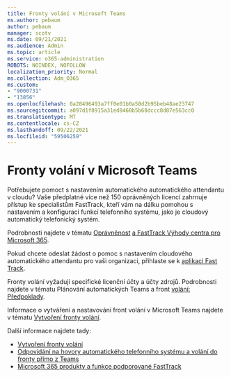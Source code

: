```yaml
---
title: Fronty volání v Microsoft Teams
ms.author: pebaum
author: pebaum
manager: scotv
ms.date: 09/21/2021
ms.audience: Admin
ms.topic: article
ms.service: o365-administration
ROBOTS: NOINDEX, NOFOLLOW
localization_priority: Normal
ms.collection: Adm_O365
ms.custom:
- "9000731"
- "13856"
ms.openlocfilehash: 0a28496493a7ff0e01b0a50d2b95beb48ae23747
ms.sourcegitcommit: a097d1f8915a31ed8460b5b68dccc8d87e563cc0
ms.translationtype: MT
ms.contentlocale: cs-CZ
ms.lasthandoff: 09/22/2021
ms.locfileid: "59506259"
---
```

# <a name="call-queues-in-microsoft-teams"></a>Fronty volání v Microsoft Teams

Potřebujete pomoct s nastavením automatického automatického attendantu v cloudu? Vaše předplatné více než 150 oprávněných licencí zahrnuje přístup ke specialistům FastTrack, kteří vám na dálku pomohou s nastavením a konfigurací funkcí telefonního systému, jako je cloudový automatický telefonický systém.

Podrobnosti najdete v tématu [Oprávněnost](https://docs.microsoft.com/fasttrack/eligibility) [a FastTrack Výhody centra pro Microsoft 365](https://docs.microsoft.com/fasttrack/introduction#what-is-fasttrack-for-microsoft-365).

Pokud chcete odeslat žádost o pomoc s nastavením cloudového automatického attendantu pro vaši organizaci, přihlaste se k [aplikaci Fast Track](https://www.microsoft.com/fasttrack?rtc=1).

Fronty volání vyžadují specifické licenční účty a účty zdrojů. Podrobnosti najdete v tématu Plánování automatických Teams a front [volání: Předpoklady](https://docs.microsoft.com/microsoftteams/plan-auto-attendant-call-queue#prerequisites).

Informace o vytváření a nastavování front volání v Microsoft Teams najdete v tématu [Vytvoření fronty volání](https://docs.microsoft.com/microsoftteams/create-a-phone-system-call-queue). 

Další informace najdete tady:

- [Vytvoření fronty volání](https://docs.microsoft.com/microsoftteams/create-a-phone-system-call-queue)
- [Odpovídání na hovory automatického telefonního systému a volání do fronty přímo z Teams](https://docs.microsoft.com/microsoftteams/answer-auto-attendant-and-call-queue-calls)
- [Microsoft 365 produkty a funkce podporované FastTrack](https://docs.microsoft.com/fasttrack/products-and-capabilities#office-365)